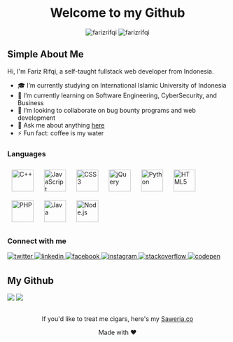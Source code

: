<h1 align="center">Welcome to my Github</h1>

<p align="center">
  <img src="https://komarev.com/ghpvc/?username=farizrifqi&label=Profile%20views&color=0e75b6&style=flat" alt="farizrifqi" />
  <img src="https://visitor-badge.glitch.me/badge?page_id=farizrifqi.farizrifqi" alt="farizrifqi" />
</p>

## Simple About Me

Hi, I'm Fariz Rifqi, a self-taught fullstack web developer from Indonesia.

- 🎓 I’m currently studying on International Islamic University of Indonesia
- 🌱 I’m currently learning on Software Engineering, CyberSecurity, and Business
- 👯 I’m looking to collaborate on bug bounty programs and web development
- 💬 Ask me about anything <a href="https://github.com/farizrifqi/farizrifqi/issues" target="_blank">here</a>
- ⚡ Fun fact: coffee is my water

### Languages  
<img style="margin: 10px" src="https://profilinator.rishav.dev/skills-assets/cplusplus-original.svg" alt="C++" height="50" /> <img style="margin: 10px" src="https://profilinator.rishav.dev/skills-assets/javascript-original.svg" alt="JavaScript" height="50" /> <img style="margin: 10px" src="https://profilinator.rishav.dev/skills-assets/css3-original-wordmark.svg" alt="CSS3" height="50" /> <img style="margin: 10px" src="https://profilinator.rishav.dev/skills-assets/jquery.png" alt="jQuery" height="50" /> <img style="margin: 10px" src="https://profilinator.rishav.dev/skills-assets/python-original.svg" alt="Python" height="50" /> <img style="margin: 10px" src="https://profilinator.rishav.dev/skills-assets/html5-original-wordmark.svg" alt="HTML5" height="50" /> <img style="margin: 10px" src="https://profilinator.rishav.dev/skills-assets/php-original.svg" alt="PHP" height="50" /> <img style="margin: 10px" src="https://profilinator.rishav.dev/skills-assets/java-original-wordmark.svg" alt="Java" height="50" /> <img style="margin: 10px" src="https://profilinator.rishav.dev/skills-assets/nodejs-original-wordmark.svg" alt="Node.js" height="50" />  

### Connect with me
<p align="left">
<a href="https://twitter.com/makhluksuperior" target="_blank">
<img src=https://img.shields.io/badge/twitter-%2300acee.svg?&style=for-the-badge&logo=twitter&logoColor=white alt=twitter style="margin-bottom: 5px;" />
</a>
<a href="https://linkedin.com/in/fariz-rifqi-73338a187" target="_blank">
<img src=https://img.shields.io/badge/linkedin-%231E77B5.svg?&style=for-the-badge&logo=linkedin&logoColor=white alt=linkedin style="margin-bottom: 5px;" />
</a>
<a href="https://www.facebook.com/farizrifqi26" target="_blank">
<img src=https://img.shields.io/badge/facebook-%232E87FB.svg?&style=for-the-badge&logo=facebook&logoColor=white alt=facebook style="margin-bottom: 5px;" />
</a>
<a href="https://instagram.com/frz.ra" target="_blank">
<img src=https://img.shields.io/badge/instagram-%23000000.svg?&style=for-the-badge&logo=instagram&logoColor=white alt=instagram style="margin-bottom: 5px;" />
</a>
<a href="https://stackoverflow.com/users/13524659" target="_blank">
<img src=https://img.shields.io/badge/stackoverflow-%23F28032.svg?&style=for-the-badge&logo=stackoverflow&logoColor=white alt=stackoverflow style="margin-bottom: 5px;" />
</a>
<a href="https://codepen.com/farizrifqi" target="_blank">
<img src=https://img.shields.io/badge/codepen-%23131417.svg?&style=for-the-badge&logo=codepen&logoColor=white alt=codepen style="margin-bottom: 5px;" />
</a>  
</p>

## My Github

<img src="https://github-readme-stats.vercel.app/api?username=farizrifqi&show_icons=true&theme=dracula&hide=contribs&count_private=true&disable_animations=false&hide_border=true&line_height=24"/> <img src="https://github-readme-stats.vercel.app/api/top-langs/?username=farizrifqi&hide_border=true&layout=compact&theme=dracula&card_width=374"/>

<h2 align="center"></h2>
<p align="center">
  If you'd like to treat me cigars, here's my <a href="https://saweria.co/zeranel" target="_blank">Saweria.co</a>
</p>
<p align="center">
  Made with ♥
</p>
